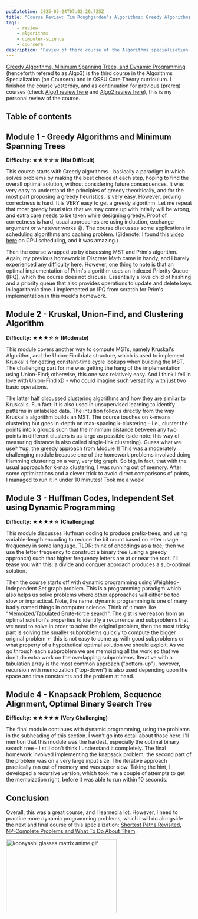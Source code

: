 ```yaml
---
pubDatetime: 2025-05-24T07:02:20.725Z
title: "Course Review: Tim Roughgarden's Algorithms: Greedy Algorithms, Minimum Spanning Trees, and Dynamic Programming"
tags:
    - review
    - algorithms
    - computer-science
    - coursera
description: "Review of third course of the Algorithms specialization - greedy algorithms and dynamic programming - and its prerequisites."
---
```


[Greedy Algorithms, Minimum Spanning Trees, and Dynamic Programming](https://www.coursera.org/learn/algorithms-greedy/home/welcome) (henceforth refered to as Algo3) is the third course in the Algorithms Specialization (on Coursera) and in OSSU Core Theory curriculum. I finished the course yesterday, and as continuation for previous (prereq) courses (check [Algo1 review here](/posts/course-review-coursera-tim-roughgarden-algorithms-2-graph-data-structure) and [Algo2 review here](/posts/course-review-coursera-tim-roughgarden-algorithms-1-divide-and-conquer)), this is my personal review of the course.

## Table of contents

## Module 1 - Greedy Algorithms and Minimum Spanning Trees

**Difficulty: ★★☆☆☆ (Not Difficult)**

This course starts with Greedy algorithms - basically a paradigm in which solves problems by making the best choice at each step, hoping to find the overall optimal solution, without considering future consequences. It was very easy to understand the principles of greedy theoritically, and for the most part proposing a greedy heuristics, is very easy. However, proving correctness is hard. It is VERY easy to get a greedy algorithm. Let me repeat that most greedy heuristics that we may come up with intially will be wrong, and extra care needs to be taken while designing greedy. Proof of correctness is hard, usual approaches are using induction, exchange argument or whatever works 😅. The course discusses some applications in scheduling algorithms and caching problem.
(Sidenote: I found this [video here](https://youtu.be/O2tV9q6784k?si=5zvngeq4hjoDPZqK) on CPU scheduling, and it was amazing.)

Then the course wrapped up by discussing MST and Prim's algorithm. Again, my previous homework in Discrete Math came in handy, and I barely experienced any difficulty here. However, one thing to note is that an optimal implementation of Prim's algorithm uses an Indexed Priority Queue (IPQ), which the course does not discuss. Essentially a love child of hashing and a priority queue that also provides operations to update and delete keys in logarithmic time. I implemented an IPQ from scratch for Prim's implementation in this week's homework.

## Module 2 - Kruskal, Union-Find, and Clustering Algorithm

**Difficulty: ★★★☆☆ (Moderate)**

This module covers another way to compute MSTs, namely Kruskal's Algorithm, and the Union-Find data structure, which is used to implement Kruskal's for getting constant-time cycle lookups when building the MST. The challenging part for me was getting the hang of the implementation using Union-Find; otherwise, this one was relatively easy. And I think I fell in love with Union-Find xD - who could imagine such versatility with just two basic operations.

The latter half discussed clustering algorithms and how they are similar to Kruskal's. Fun fact: It is also used in unsupervised learning to identify patterns in unlabeled data. The intuition follows directly from the way Kruskal's algorithm builds an MST. The course touches on k-means clustering but goes in-depth on max-spacing k-clustering – i.e., cluster the points into k groups such that the minimum distance between any two points in different clusters is as large as possible (side note: this way of measuring distance is also called single-link clustering). Guess what we use? Yup, the greedy approach from Module 1! This was a moderately challenging module because one of the homework problems involved doing Hamming clustering on a very, very big graph. So big, in fact, that with the usual approach for k-max clustering, I was running out of memory. After some optimizations and a clever trick to avoid direct comparisons of points, I managed to run it in under 10 minutes! Took me a week!

## Module 3 - Huffman Codes, Independent Set using Dynamic Programming

**Difficulty: ★★★★☆ (Challenging)**

This module discusses Huffman coding to produce prefix-trees, and using variable-length encoding to reduce the bit count based on letter usage frequency in some language. TLDR: think of encodings as a tree; then we use the letter frequency to construct a binary tree (using a greedy approach) such that higher frequency letters are at or near the root. I'll tease you with this: a divide and conquer approach produces a sub-optimal solution.

Then the course starts off with dynamic programming using Weighted-Independent Set graph problem. This is a programming paradigm which also helps us solve problems where other approaches will either be too slow or impractical. Note, the name, dynamic programming is one of many badly named things in computer science. Think of it more like "Memoized/Tabulated Brute-force search". The gist is we reason from an optimal solution's properties to identify a recurrence and subproblems that we need to solve in order to solve the original problem, then the most tricky part is solving the smaller subproblems quickly to compute the bigger original problem <- this is not easy to come up with good subproblems or what property of a hypothetical optimal solution we should exploit. As we go through each subproblem we are memoizing all the work so that we don't do extra work on the overlapping subproblems. Iterative with a tabulation array is the most common approach ("bottom-up"), however, recursion with memoization ("top-down") is also used depending upon the space and time constraints and the problem at hand.

## Module 4 - Knapsack Problem, Sequence Alignment, Optimal Binary Search Tree

**Difficulty: ★★★★★ (Very Challenging)**

The final module continues with dynamic programming, using the problems in the subheading of this section. I won't go into detail about those here. I'll mention that this module was the hardest, especially the optimal binary search tree - I still don't think I understand it completely. The final homework involved implementing the knapsack problem; the second part of the problem was on a very large input size. The iterative approach practically ran out of memory and was super slow. Taking the hint, I developed a recursive version, which took me a couple of attempts to get the memoization right, before it was able to run within 10 seconds.

## Conclusion

Overall, this was a great course, and I learned a lot. However, I need to practice more dynamic programming problems, which I will do alongside the next and final course of this specialization: [Shortest Paths Revisited, NP-Complete Problems and What To Do About Them](https://www.coursera.org/learn/algorithms-npcomplete).

<img width=300 height=200 src="https://media1.tenor.com/m/8b2-2a17wIAAAAAC/wow-world-of-warcraft.gif" alt="kobayashi glasses matrix anime gif" />

